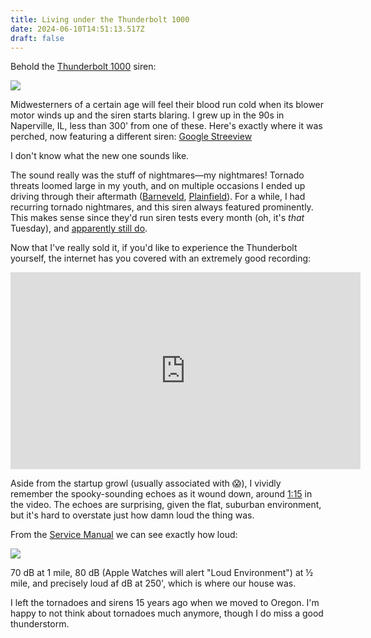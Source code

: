 ```yaml
---
title: Living under the Thunderbolt 1000
date: 2024-06-10T14:51:13.517Z
draft: false
---
```

Behold the [Thunderbolt 1000](https://en.wikipedia.org/wiki/Thunderbolt_(siren)) siren:

![](/img/federal_signal_thunderbolt_1003_head.jpg)

Midwesterners of a certain age will feel their blood run cold when its blower motor winds up and the siren starts blaring. I grew up in the 90s in Naperville, IL, less than 300' from one of these. Here's exactly where it was perched, now featuring a different siren: [Google Streeview](https://www.google.com/maps/@41.7477834,-88.1350469,3a,75y,289.31h,108.44t/data=!3m7!1e1!3m5!1snIR4zNMWkkKRo4ldX4hhqA!2e0!6shttps:%2F%2Fstreetviewpixels-pa.googleapis.com%2Fv1%2Fthumbnail%3Fpanoid%3DnIR4zNMWkkKRo4ldX4hhqA%26cb_client%3Dmaps_sv.share%26w%3D900%26h%3D600%26yaw%3D289.30785989636723%26pitch%3D-18.43564057003364%26thumbfov%3D90!7i16384!8i8192?coh=205410&entry=ttu>)

I don't know what the new one sounds like.

The sound really was the stuff of nightmares—my nightmares! Tornado threats loomed large in my youth, and on multiple occasions I ended up driving through their aftermath ([Barneveld](https://en.wikipedia.org/wiki/Tornado_outbreak_of_June_7%E2%80%938,_1984), [Plainfield](https://en.wikipedia.org/wiki/1990_Plainfield_tornado)). For a while, I had recurring tornado nightmares, and this siren always featured prominently. This makes sense since they'd run siren tests every month (oh, it's *that* Tuesday), and [apparently still do](https://www.naperville.il.us/services/naperville-fire-department/emergency-preparedness/be-informed/outdoor-warning-siren-system/).

Now that I've really sold it, if you'd like to experience the Thunderbolt yourself, the internet has you covered with an extremely good recording:

<iframe width="560" height="315" src="https://www.youtube.com/embed/d9rRSY0dRIU?si=XdYuhTQw5YUhgj3e" title="YouTube video player" frameborder="0" allow="accelerometer; autoplay; clipboard-write; encrypted-media; gyroscope; picture-in-picture; web-share" referrerpolicy="strict-origin-when-cross-origin" allowfullscreen></iframe>

Aside from the startup growl (usually associated with 😱), I vividly remember the spooky-sounding echoes as it wound down, around [1:15](https://youtu.be/d9rRSY0dRIU?t=75) in the video. The echoes are surprising, given the flat, suburban environment, but it's hard to overstate just how damn loud the thing was.

From the [Service Manual](https://web.archive.org/web/20220730161818/http://www.civildefensemuseum.com/sirens/manuals/thunderbolt/Tbolt-2.pdf) we can see exactly how loud:

![](/img/thunderbolt_coverage.png)

70 dB at 1 mile, 80 dB (Apple Watches will alert "Loud Environment") at ½ mile, and precisely loud af dB at 250', which is where our house was.

I left the tornadoes and sirens 15 years ago when we moved to Oregon. I'm happy to not think about tornadoes much anymore, though I do miss a good thunderstorm. 
